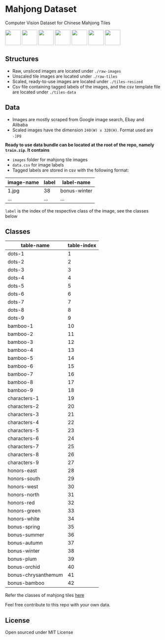 # Mahjong Dataset
Computer Vision Dataset for Chinese Mahjong Tiles
<p float="left">
  <img src="https://i.imgur.com/vyO4M5C.jpg" width="50" />
  <img src="https://i.imgur.com/ges1OYy.jpg" width="50" />
  <img src="https://i.imgur.com/ZUdhHhM.png" width="50" />
  <img src="https://i.imgur.com/VXZyUFn.png" width="50" />
  <img src="https://i.imgur.com/ey89Qkp.jpg" width="50" />
  <img src="https://i.imgur.com/8xnwIOW.jpg" width="50" /> 
  <img src="https://i.imgur.com/X6z6CHN.jpg" width="50" />
</p>

## Structures
- Raw, unsliced images are located under `./raw-images`
- Unscaled tile images are located under `./raw-tiles`
- Scaled, ready-to-use images are located under `./tiles-resized`
- Csv file containing tagged labels of the images, and the csv template file are located under `./tiles-data`

## Data
- Images are mostly scraped from Google image search, Ebay and Alibaba
- Scaled images have the dimension `240(W) x 320(H)`. Format used are `.jpg`

**Ready to use data bundle can be located at the root of the repo, namely `train.zip`. It contains**
- `images` folder for mahjong tile images
- `data.csv` for image labels
- Tagged labels are stored in csv with the following format:

| image-name | label | label-name |
| ---------- | ----- | ---------- |
|   1.jpg    |  38   | bonus-winter |
| ... | ... | ... |

`label` is the index of the respective class of the image, see the classes below

## Classes
| table-name | table-index |
| --- | --- |
| dots-1 |	1 |
| dots-2 |	2 |
| dots-3 |	3 |
| dots-4 |	4 |
| dots-5 |	5 |
| dots-6 |	6 |
| dots-7 |	7 |
| dots-8 |	8 |
| dots-9 |	9 |
| bamboo-1 |	10 |
| bamboo-2 |	11 |
| bamboo-3 |	12 |
| bamboo-4 |	13 |
| bamboo-5 |	14 |
| bamboo-6 |	15 |
| bamboo-7 |	16 |
| bamboo-8 |	17 |
| bamboo-9 |	18 |
| characters-1 |	19 |
| characters-2 |	20 |
| characters-3 |	21 |
| characters-4 |	22 |
| characters-5 |	23 |
| characters-6 |	24 |
| characters-7 |	25 |
| characters-8 |	26 |
| characters-9 |	27 |
| honors-east |	28 |
| honors-south |	29 |
| honors-west |	30 |
| honors-north |	31 |
| honors-red |	32 |
| honors-green |	33 |
| honors-white |	34 |
| bonus-spring |	35 |
| bonus-summer |	36 |
| bonus-autumn |	37 |
| bonus-winter |	38 |
| bonus-plum |	39 |
| bonus-orchid |	40 |
| bonus-chrysanthemum |	41 |
| bonus-bamboo |	42 |

Refer the classes of mahjong tiles [here](https://en.wikipedia.org/wiki/Mahjong_tiles)

Feel free contribute to this repo with your own data.

## License
Open sourced under MIT License
